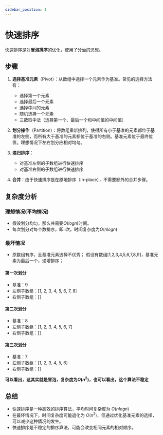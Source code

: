 ```yaml
---
sidebar_position: 1
---
```


# 快速排序
快速排序是对**冒泡排序**的优化，使用了分治的思想。
## 步骤
1. **选择基准元素**（Pivot）：从数组中选择一个元素作为基准。常见的选择方法有：
    - 选择第一个元素
    - 选择最后一个元素
    - 选择中间的元素
    - 随机选择一个元素
    - 三数取中法（选择第一个、最后一个和中间值的中间值）
1. **划分操作**（Partition）：将数组重新排列，使得所有小于基准的元素都位于基准的左侧，而所有大于基准的元素都位于基准的右侧。基准元素位于最终位置。理想情况下左右划分应相对均匀。
    
3. **递归排序**：
    - 对基准左侧的子数组进行快速排序
    - 对基准右侧的子数组进行快速排序
4. **合并**：由于快速排序是在原地排序（in-place），不需要额外的合并步骤。

## 复杂度分析
### 理想情况(平均情况)
- 假设划分均匀，那么共需要$O(logn)$时间。
- 每次划分对每个数排序，即`n`次。时间复杂度为$O(nlogn)$

### 最坏情况
- 原数组有序，且基准元素选择不优秀；
假设有数组[1,2,3,4,5,6,7,8,9]，基准元素为最后一个，递增排序；
#### 第一次划分

- 基准：9
- 左侧子数组：[1, 2, 3, 4, 5, 6, 7, 8]
- 右侧子数组：[]
#### 第二次划分

- 基准：8
- 左侧子数组：[1, 2, 3, 4, 5, 6, 7]
- 右侧子数组：[]
#### 第三次划分

- 基准：7
- 左侧子数组：[1, 2, 3, 4, 5, 6]
- 右侧子数组：[]

**可以看出，这其实就是冒泡，复杂度为$O(n^2)$，也可以看出，这个算法不稳定**
## 总结
- 快速排序是一种高效的排序算法，平均时间复杂度为 $O(nlog⁡n)$
- 在最坏情况下，时间复杂度可能退化为 $O(n^2)$，但通过优化基准元素的选择，可以减少这种情况的发生。
- 快速排序是不稳定的排序算法，可能会改变相同元素的相对顺序。